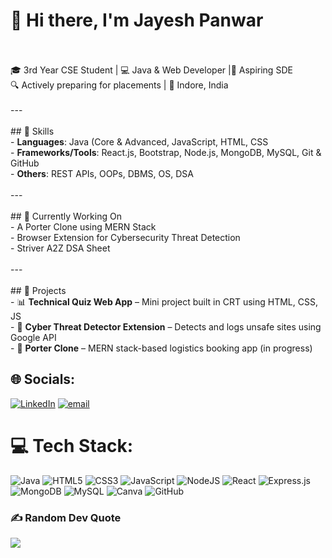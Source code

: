 
# 👋 Hi there, I'm Jayesh Panwar<br><br>
🎓 3rd Year CSE Student | 💻 Java & Web Developer |🚀 Aspiring SDE  <br>🔍 Actively preparing for placements | 📍 Indore, India<br><br>---<br><br>## 
🚀 Skills<br>- **Languages**: Java (Core & Advanced, JavaScript, HTML, CSS  <br>- **Frameworks/Tools**: React.js, Bootstrap, Node.js, MongoDB, MySQL, Git & GitHub  <br>- **Others**: REST APIs, OOPs, DBMS, OS, DSA<br><br>---<br><br>## 🧠 Currently Working On<br>- A Porter Clone using MERN Stack  <br>- Browser Extension for Cybersecurity Threat Detection  <br>- Striver A2Z DSA Sheet <br><br>---<br><br>## 💼 Projects<br>- 📊 **Technical Quiz Web App** – Mini project built in CRT using HTML, CSS, JS  <br>- 🚨 **Cyber Threat Detector Extension** – Detects and logs unsafe sites using Google API  <br>- 🚚 **Porter Clone** – MERN stack-based logistics booking app (in progress)  <br>


## 🌐 Socials:
[![LinkedIn](https://img.shields.io/badge/LinkedIn-%230077B5.svg?logo=linkedin&logoColor=white)](https://linkedin.com/in/jayesh-panwar) [![email](https://img.shields.io/badge/Email-D14836?logo=gmail&logoColor=white)](mailto:panwarjayesh2003@gmail.com) 

# 💻 Tech Stack:
![Java](https://img.shields.io/badge/java-%23ED8B00.svg?style=for-the-badge&logo=openjdk&logoColor=white) ![HTML5](https://img.shields.io/badge/html5-%23E34F26.svg?style=for-the-badge&logo=html5&logoColor=white) ![CSS3](https://img.shields.io/badge/css3-%231572B6.svg?style=for-the-badge&logo=css3&logoColor=white) ![JavaScript](https://img.shields.io/badge/javascript-%23323330.svg?style=for-the-badge&logo=javascript&logoColor=%23F7DF1E) ![NodeJS](https://img.shields.io/badge/node.js-6DA55F?style=for-the-badge&logo=node.js&logoColor=white) ![React](https://img.shields.io/badge/react-%2320232a.svg?style=for-the-badge&logo=react&logoColor=%2361DAFB) ![Express.js](https://img.shields.io/badge/express.js-%23404d59.svg?style=for-the-badge&logo=express&logoColor=%2361DAFB) ![MongoDB](https://img.shields.io/badge/MongoDB-%234ea94b.svg?style=for-the-badge&logo=mongodb&logoColor=white) ![MySQL](https://img.shields.io/badge/mysql-4479A1.svg?style=for-the-badge&logo=mysql&logoColor=white) ![Canva](https://img.shields.io/badge/Canva-%2300C4CC.svg?style=for-the-badge&logo=Canva&logoColor=white) ![GitHub](https://img.shields.io/badge/github-%23121011.svg?style=for-the-badge&logo=github&logoColor=white)

### ✍️ Random Dev Quote
![](https://quotes-github-readme.vercel.app/api?type=horizontal&theme=tokyonight)

<!-- Proudly created with GPRM ( https://gprm.itsvg.in ) -->
